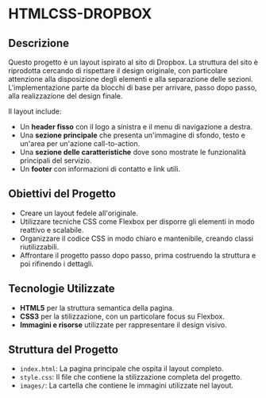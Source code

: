 
# HTMLCSS-DROPBOX

## Descrizione

Questo progetto è un layout ispirato al sito di Dropbox. La struttura del sito è riprodotta cercando di rispettare il design originale, con particolare attenzione alla disposizione degli elementi e alla separazione delle sezioni. L'implementazione parte da blocchi di base per arrivare, passo dopo passo, alla realizzazione del design finale.

Il layout include:

- Un **header fisso** con il logo a sinistra e il menu di navigazione a destra.
- Una **sezione principale** che presenta un'immagine di sfondo, testo e un'area per un'azione call-to-action.
- Una **sezione delle caratteristiche** dove sono mostrate le funzionalità principali del servizio.
- Un **footer** con informazioni di contatto e link utili.

## Obiettivi del Progetto

- Creare un layout fedele all'originale.
- Utilizzare tecniche CSS come Flexbox per disporre gli elementi in modo reattivo e scalabile.
- Organizzare il codice CSS in modo chiaro e mantenibile, creando classi riutilizzabili.
- Affrontare il progetto passo dopo passo, prima costruendo la struttura e poi rifinendo i dettagli.

## Tecnologie Utilizzate

- **HTML5** per la struttura semantica della pagina.
- **CSS3** per la stilizzazione, con un particolare focus su Flexbox.
- **Immagini e risorse** utilizzate per rappresentare il design visivo.

## Struttura del Progetto

- `index.html`: La pagina principale che ospita il layout completo.
- `style.css`: Il file che contiene la stilizzazione completa del progetto.
- `images/`: La cartella che contiene le immagini utilizzate nel layout.
